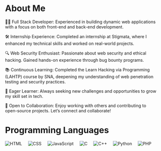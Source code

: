 # About Me

👨‍💻 Full Stack Developer: Experienced in building dynamic web applications with a focus on both front-end and back-end development.

🛠 Internship Experience: Completed an internship at Stigmata, where I enhanced my technical skills and worked on real-world projects.

🔍 Web Security Enthusiast: Passionate about web security and ethical hacking. Gained hands-on experience through bug bounty programs.

📚 Continuous Learning: Completed the Learn Hacking via Programming (LAHTP) course by SNA, deepening my understanding of web penetration testing and security practices.

🌱 Eager Learner: Always seeking new challenges and opportunities to grow my skill set in tech.

🤝 Open to Collaboration: Enjoy working with others and contributing to open-source projects. Let’s connect and collaborate!


# Programming Languages

![HTML](https://img.shields.io/badge/HTML-F16529?style=flat-square&logo=html5&logoColor=white) &nbsp;&nbsp;&nbsp;
![CSS](https://img.shields.io/badge/CSS-2965F1?style=flat-square&logo=css3&logoColor=white) &nbsp;&nbsp;&nbsp;
![JavaScript](https://img.shields.io/badge/JavaScript-F7DF1E?style=flat-square&logo=javascript&logoColor=black) &nbsp;&nbsp;&nbsp;
![C](https://img.shields.io/badge/C-00599C?style=flat-square&logo=c&logoColor=white) &nbsp;&nbsp;&nbsp;
![C++](https://img.shields.io/badge/C++-00599C?style=flat-square&logo=c%2B%2B&logoColor=white) &nbsp;&nbsp;&nbsp;
![Python](https://img.shields.io/badge/Python-3776AB?style=flat-square&logo=python&logoColor=white) &nbsp;&nbsp;&nbsp;
![PHP](https://img.shields.io/badge/PHP-4F5B93?style=flat-square&logo=php&logoColor=white)




